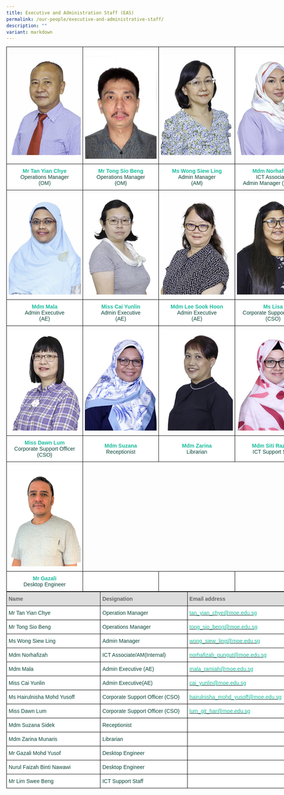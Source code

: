 ```yaml
---
title: Executive and Administration Staff (EAS)
permalink: /our-people/executive-and-administrative-staff/
description: ""
variant: markdown
---
```

<style type="text/css">
.tg  {border-collapse:collapse;border-spacing:0;margin:0px auto;}
.tg td{border-color:black;border-style:solid;border-width:1px;font-family:Arial, sans-serif;font-size:14px;
  overflow:hidden;padding:10px 5px;word-break:normal;}
.tg th{border-color:black;border-style:solid;border-width:1px;font-family:Arial, sans-serif;font-size:14px;
  font-weight:normal;overflow:hidden;padding:10px 5px;word-break:normal;}
.tg .tg-yhj3{background-color:#FFF;color:#0C463A;text-align:center;vertical-align:middle}
.tg .tg-nrix{text-align:center;vertical-align:middle}
</style>
<table class="tg" style="undefined;table-layout: fixed; width: 804px">
<colgroup>
<col style="width: 201px">
<col style="width: 201px">
<col style="width: 201px">
<col style="width: 201px">
</colgroup>
<tbody>
<tr>
    <td class="tg-nrix"><img src="/images/eas1.jpeg"></td>
	  <td class="tg-nrix"><img src="/images/mr%20frederick_om.jpeg"></td>
    <td class="tg-nrix"><img src="/images/eas3.jpeg"></td>
	<td class="tg-nrix"><img src="/images/eas10.jpeg"></td>
    
</tr>
<tr>
<td style="text-align:center" class="tg-yhj3">
<span style="font-weight:bold"><a href="**335909**" target="_blank" rel="noopener noreferrer" style="text-decoration:none; color:#1ABC9C">Mr Tan Yian Chye</a></span><br>Operations Manager<br>(OM)</td>
<td style="text-align:center" class="tg-yhj3">
<span style="font-weight:bold"><a href="mailto:tong_sio_beng@moe.edu.sg" target="_blank" rel="noopener noreferrer" style="text-decoration:none; color:#1ABC9C">Mr Tong Sio Beng</a></span><br>Operations Manager<br>(OM)</td>
	
<td style="text-align:center" class="tg-yhj3">
<span style="font-weight:bold"><a href="mailto:wong_siew_ling@moe.edu.sg" target="_blank" rel="noopener noreferrer" style="text-decoration:none; color:#1ABC9C">Ms Wong Siew Ling</a></span><br>Admin Manager<br>(AM)</td>

<td style="text-align:center" class="tg-yhj3"><span style="font-weight:bold"><a href="mailto:norhafizah_pungut@moe.edu.sg" target="_blank" rel="noopener noreferrer" style="text-decoration:none; color:#1ABC9C">Mdm Norhafizah</a></span><br>ICT Associate/<br> Admin Manager (Internal)
</td>

</tr>

<tr>
	<td class="tg-nrix"><img src="/images/eas4.jpeg"></td>
    <td class="tg-nrix"><img src="/images/eas6.jpeg"></td>
	  <td class="tg-nrix"><img src="/images/eas5.jpeg"></td>
    <td class="tg-nrix"><img src="/images/eas7.jpeg"></td>
</tr>

<tr><td style="text-align:center" class="tg-yhj3"><span style="font-weight:bold"><a href="mailto:mala_ramiah@moe.edu.sg" target="_blank" rel="noopener noreferrer" style="text-decoration:none; color:#1ABC9C">Mdm Mala</a></span><br>Admin Executive<br>(AE)
</td>

<td style="text-align:center" class="tg-yhj3"><span style="font-weight:bold"><a href="mailto:cai_yunlin@moe.edu.sg" target="_blank" rel="noopener noreferrer" style="text-decoration:none; color:#1ABC9C">Miss Cai Yunlin</a></span><br>Admin Executive<br>(AE)</td>

<td style="text-align:center" class="tg-yhj3"><span style="font-weight:bold">
<a href="mailto:lee_sook_hoon@moe.edu.sg" target="_blank" rel="noopener noreferrer" style="text-decoration:none; color:#1ABC9C">Mdm Lee Sook Hoon</a></span><br>Admin Executive<br>(AE)
</td>
	
<td style="text-align:center" class="tg-yhj3">
<span style="font-weight:bold"><a href="mailto:hairulnisha_mohd_yusoff@moe.edu.sg" target="_blank" rel="noopener noreferrer" style="text-decoration:none; color:#1ABC9C">Ms Lisa</a></span><br>Corporate Support Officer (CSO)<br>
</td>
</tr>
 <tr>
    <td class="tg-nrix"><img src="/images/eas8.jpeg"></td>
    <td class="tg-nrix"><img src="/images/eas13v2.jpg"></td>
	 <td class="tg-nrix"><img src="/images/eas9.jpeg"></td>
	 <td class="tg-nrix"><img src="/images/test12.jpg"></td>
 </tr>
<tr>
<td style="text-align:center" class="tg-yhj3"><span style="font-weight:bold"><a href="mailto:lum_git_har@moe.edu.sg" target="_blank" rel="noopener noreferrer" style="text-decoration:none; color:#1ABC9C">Miss Dawn Lum</a></span><br>Corporate Support Officer (CSO)
</td>

<td style="text-align:center" class="tg-yhj3"><span style="font-weight:bold;color:#1ABC9C">Mdm Suzana</span><br>Receptionist<br></td>

<td style="text-align:center" class="tg-yhj3">
<span style="font-weight:bold"><a href="mailto:Zarina.Munaris@staff.spydus.com.sg" target="_blank" rel="noopener noreferrer" style="text-decoration:none; color:#1ABC9C">Mdm Zarina</a></span><br>Librarian<br>
</td>
	
<td style="text-align:center" class="tg-yhj3"><span style="font-weight:bold;color:#1ABC9C">Mdm Siti Razilah</span><br>ICT Support Staff<br>
</td>
</tr>

<tr>
	<td class="tg-nrix"><img src="/images/Gazali_VER2.jpg"></td>
</tr>
<tr>
	<td style="text-align:center" class="tg-yhj3"><span style="font-weight:bold;color:#1ABC9C">Mr Gazali</span><br>Desktop Engineer<br></td>
	<td style="text-align:center" class="tg-yhj3"></td>
	<td style="text-align:center" class="tg-yhj3"></td>
	<td style="text-align:center" class="tg-yhj3"></td>
</tr></tbody>
</table>

<style type="text/css">
.tg  {border-collapse:collapse;border-spacing:0;margin:0px auto;}
.tg td{border-color:black;border-style:solid;border-width:1px;font-family:Arial, sans-serif;font-size:14px;
  overflow:hidden;padding:10px 5px;word-break:normal;}
.tg th{border-color:black;border-style:solid;border-width:1px;font-family:Arial, sans-serif;font-size:14px;
  font-weight:normal;overflow:hidden;padding:10px 5px;word-break:normal;}
.tg .tg-yhj3{background-color:#FFF;color:#0C463A;text-align:left;vertical-align:middle}
.tg .tg-feqv{background-color:#DDD;color:#666;font-weight:bold;text-align:left;vertical-align:middle}
.tg .tg-o5fr{background-color:#FFF;color:#FD6500;text-align:left;vertical-align:middle}
</style>
<table class="tg" style="undefined;table-layout: fixed; width: 775px">
<colgroup>
<col style="width: 257px">
<col style="width: 234px">
<col style="width: 300px">
</colgroup>
<tbody>
  <tr>
    <td class="tg-feqv"><span style="color:#666;background-color:#DDD">Name</span></td>
    <td class="tg-feqv"><span style="color:#666;background-color:#DDD">Designation</span></td>
    <td class="tg-feqv"><span style="color:#666;background-color:#DDD">Email address</span></td>
  </tr>
	<tr>
    <td class="tg-yhj3">Mr Tan Yian Chye<br></td>
    <td class="tg-yhj3">Operation Manager</td>
    <td class="tg-o5fr"><a href="mailto:tan_yian_chye@moe.edu.sg"><span style="text-decoration:none;color:#1ABC9C">tan_yian_chye@moe.edu.sg</span></a><br></td>
  </tr>
	 <tr>
    <td class="tg-yhj3"> Mr Tong Sio Beng</td>
    <td class="tg-yhj3"> Operations Manager </td>
     <td class="tg-o5fr"><a href="mailto:tong_sio_beng@moe.edu.sg"><span style="text-decoration:none;color:#1ABC9C">tong_sio_beng@moe.edu.sg</span></a><br></td>
	</tr>
  <tr>
    <td class="tg-yhj3"> Ms Wong Siew Ling</td>
    <td class="tg-yhj3">Admin Manager </td>
    <td class="tg-o5fr"><a href="mailto:wong_siew_ling@moe.edu.sg"><span style="text-decoration:none;color:#1ABC9C">wong_siew_ling@moe.edu.sg</span></a> </td>
  </tr>
  <tr>
    <td class="tg-yhj3"> Mdm Norhafizah</td>
    <td class="tg-yhj3"> ICT Associate/AM(Internal)</td>
    <td class="tg-o5fr"><a href="mailto:norhafizah_pungut@moe.edu.sg"><span style="text-decoration:none;color:#1ABC9C">norhafizah_pungut@moe.edu.sg</span></a> </td>
  </tr>
	<tr>
    <td class="tg-yhj3">Mdm Mala</td>
    <td class="tg-yhj3">Admin Executive (AE)</td>
    <td class="tg-o5fr"><a href="mailto:mala_ramiah@moe.edu.sg"><span style="text-decoration:none;color:#1ABC9C">mala_ramiah@moe.edu.sg</span></a></td>
  </tr>
  <tr>
    <td class="tg-yhj3">Miss Cai Yunlin </td>
    <td class="tg-yhj3"> Admin Executive(AE)</td>
    <td class="tg-o5fr"><a href="mailto:cai_yunlin@moe.edu.sg"><span style="text-decoration:none;color:#1ABC9C">cai_yunlin@moe.edu.sg</span></a></td>
  </tr>
  <tr>
    <td class="tg-yhj3">Ms Hairulnisha Mohd Yusoff </td>
    <td class="tg-yhj3"> Corporate Support Officer (CSO)</td>
    <td class="tg-o5fr"><a href="mailto:hairulnisha_mohd_yusoff@moe.edu.sg"><span style="text-decoration:none;color:#1ABC9C">hairulnisha_mohd_yusoff@moe.edu.sg</span></a></td>
  </tr>
	<tr>
    <td class="tg-yhj3">Miss Dawn Lum</td>
    <td class="tg-yhj3"> Corporate Support Officer (CSO)</td>
    <td class="tg-o5fr"><a href="mailto:lum_git_har@moe.edu.sg"><span style="text-decoration:none;color:#1ABC9C">lum_git_har@moe.edu.sg</span></a> </td>
  </tr>
  <tr>
    <td class="tg-yhj3">Mdm Suzana Sidek </td>
    <td class="tg-yhj3">Receptionist</td>
   <td class="tg-o5fr"><a href="mailto:"><span style="text-decoration:none;color:#1ABC9C"></span></a> </td>
  </tr>
  <tr>
    <td class="tg-yhj3">Mdm Zarina Munaris</td>
    <td class="tg-yhj3">Librarian</td>
    <td class="tg-o5fr"><a href="mailto"><span style="text-decoration:none;color:#1ABC9C"></span></a> </td>
  </tr>
	 <tr><td class="tg-yhj3">Mr Gazali Mohd Yusof</td>
    <td class="tg-yhj3">Desktop Engineer</td>
    <td class="tg-o5fr"><a href="mailto"><span style="text-decoration:none;color:#1ABC9C"></span></a> </td>
  </tr>
	 <tr><td class="tg-yhj3">Nurul Faizah Binti Nawawi</td>
    <td class="tg-yhj3">Desktop Engineer</td>
    <td class="tg-o5fr"><a href="mailto:"><span style="text-decoration:none;color:#1ABC9C"></span></a> </td>
  </tr>
	 <tr><td class="tg-yhj3">Mr Lim Swee Beng</td>
    <td class="tg-yhj3">ICT Support Staff</td>
    <td class="tg-o5fr"><a href="mailto"><span style="text-decoration:none;color:#1ABC9C"></span></a> </td>
  </tr>
</tbody>
</table>